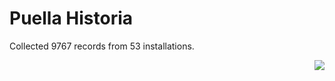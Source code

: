 # Puella Historia

Collected 9767 records from 53 installations.

<p align="right"><img src="https://xn--80aalyho.xn--p1ai/magireco/NAgitan/img/kagome.png" /></p>
